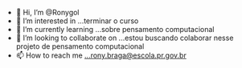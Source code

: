 - 👋 Hi, I’m @Ronygol
- 👀 I’m interested in ...terminar o curso
- 🌱 I’m currently learning ...sobre pensamento computacional
- 💞️ I’m looking to collaborate on ...estou buscando colaborar nesse projeto de pensamento computacional
- 📫 How to reach me ...rony.braga@escola.pr.gov.br
